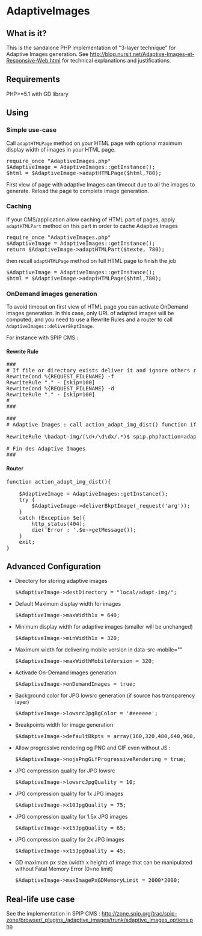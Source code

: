 AdaptiveImages
==============

## What is it?
This is the sandalone PHP implementation of "3-layer technique" for Adaptive Images generation.
See <http://blog.nursit.net/Adaptive-Images-et-Responsive-Web.html> for technical explanations and justifications.

## Requirements

PHP>=5.1 with GD library


## Using

### Simple use-case

Call `adaptHTMLPage` method on your HTML page with optional maximum display width of images in your HTML page.

<pre>
require_once "AdaptiveImages.php"
$AdaptiveImage = AdaptiveImages::getInstance();
$html = $AdaptiveImage->adaptHTMLPage($html,780);
</pre>

First view of page with adaptive Images can timeout due to all the images to generate. Reload the page to complete image generation.

### Caching

If your CMS/application allow caching of HTML part of pages, apply `adaptHTMLPart` method on this part in order to cache Adaptive Images

<pre>
require_once "AdaptiveImages.php"
$AdaptiveImage = AdaptiveImages::getInstance();
return $AdaptiveImage->adaptHTMLPart($texte, 780);
</pre>

then recall `adaptHTMLPage` method on full HTML page to finish the job

<pre>
$AdaptiveImage = AdaptiveImages::getInstance();
$html = $AdaptiveImage->adaptHTMLPage($html,780);
</pre>

### OnDemand images generation

To avoid timeout on first view of HTML page you can activate OnDemand images generation. In this case, only URL of adapted images will be computed, and you need to use a Rewrite Rules and a router to call `AdaptiveImages::deliverBkptImage`.

For instance with SPIP CMS :

#### Rewrite Rule

<pre>
###
# If file or directory exists deliver it and ignore others rewrite rules
RewriteCond %{REQUEST_FILENAME} -f
RewriteRule "." - [skip=100]
RewriteCond %{REQUEST_FILENAME} -d
RewriteRule "." - [skip=100]
#
###

###
# Adaptive Images : call action_adapt_img_dist() function if image not available

RewriteRule \badapt-img/(\d+/\d\dx/.*)$ spip.php?action=adapt_img&arg=$1 [QSA,L]

# Fin des Adaptive Images
###
</pre>

#### Router

<pre>
function action_adapt_img_dist(){

	$AdaptiveImage = AdaptiveImages::getInstance();
	try {
		$AdaptiveImage->deliverBkptImage(_request('arg'));
	}
	catch (Exception $e){
		http_status(404);
		die('Error : '.$e->getMessage());
	}
	exit;
}
</pre>

## Advanced Configuration

* Directory for storing adaptive images
  <pre>$AdaptiveImage->destDirectory = "local/adapt-img/";</pre>
* Default Maximum display width for images
  <pre>$AdaptiveImage->maxWidth1x = 640;</pre>
* Minimum display width for adaptive images (smaller will be unchanged)
  <pre>$AdaptiveImage->minWidth1x = 320;</pre>
* Maximum width for delivering mobile version in data-src-mobile=""
  <pre>$AdaptiveImage->maxWidthMobileVersion = 320;</pre>
* Activade On-Demand images generation
  <pre>$AdaptiveImage->onDemandImages = true;</pre>
* Background color for JPG lowsrc generation (if source has transparency layer)
  <pre>$AdaptiveImage->lowsrcJpgBgColor = '#eeeeee';</pre>
* Breakpoints width for image generation
  <pre>$AdaptiveImage->defaultBkpts = array(160,320,480,640,960,1440);</pre>
* Allow progressive rendering og PNG and GIF even without JS :
  <pre>$AdaptiveImage->nojsPngGifProgressiveRendering = true;</pre>
* JPG compression quality for JPG lowsrc
  <pre>$AdaptiveImage->lowsrcJpgQuality = 10;</pre>
* JPG compression quality for 1x JPG images
  <pre>$AdaptiveImage->x10JpgQuality = 75;</pre>
* JPG compression quality for 1.5x JPG images
  <pre>$AdaptiveImage->x15JpgQuality = 65;</pre>
* JPG compression quality for 2x JPG images
  <pre>$AdaptiveImage->x15JpgQuality = 45;</pre>
* GD maximum px size (width x height) of image that can be manipulated without Fatal Memory Error (0=no limit)
  <pre>$AdaptiveImage->maxImagePxGDMemoryLimit = 2000*2000;</pre>


## Real-life use case

See the implementation in SPIP CMS :
http://zone.spip.org/trac/spip-zone/browser/_plugins_/adaptive_images/trunk/adaptive_images_options.php